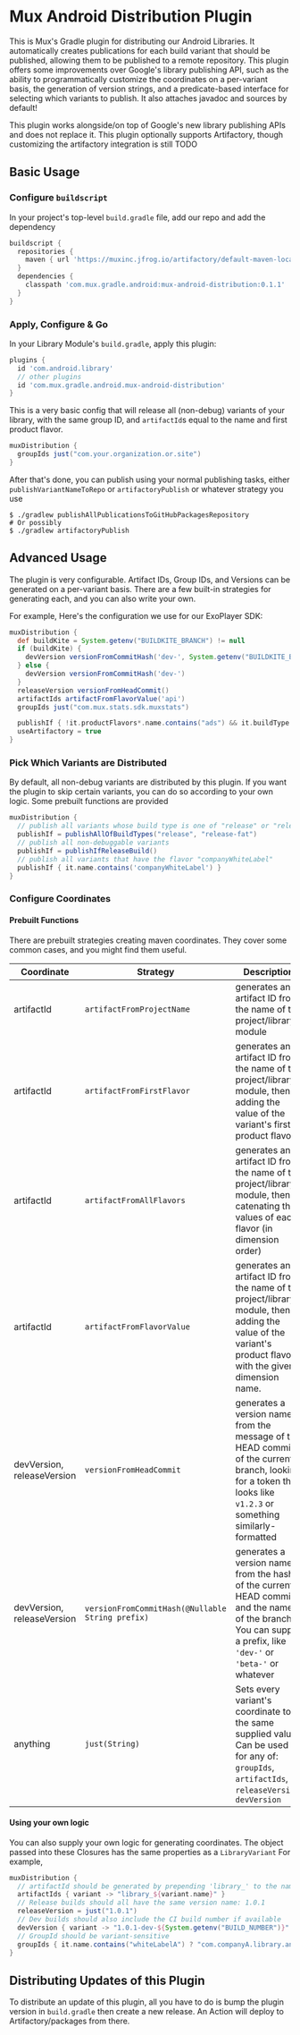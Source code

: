 # Mux Android Distribution Plugin

This is Mux's Gradle plugin for distributing our Android Libraries. It automatically creates publications for each build
variant that should be published, allowing them to be published to a remote repository. This plugin offers some
improvements over Google's library publishing API, such as the ability to programmatically customize the coordinates on
a per-variant basis, the generation of version strings, and a predicate-based interface for selecting which variants to
publish. It also attaches javadoc and sources by default!

This plugin works alongside/on top of Google's new library publishing APIs and does not replace it. This plugin optionally supports Artifactory, though customizing the artifactory integration is still TODO

## Basic Usage

### Configure `buildscript`

In your project's top-level `build.gradle` file, add our repo and add the dependency

```groovy
buildscript {
  repositories {
    maven { url 'https://muxinc.jfrog.io/artifactory/default-maven-local' }
  }
  dependencies {
    classpath 'com.mux.gradle.android:mux-android-distribution:0.1.1'
  }
}
```

### Apply, Configure & Go

In your Library Module's `build.gradle`, apply this plugin:

```groovy
plugins {
  id 'com.android.library'
  // other plugins
  id 'com.mux.gradle.android.mux-android-distribution'
}
```

This is a very basic config that will release all (non-debug) variants of your library, with the same group ID,
and `artifactId`s equal to the name and first product flavor.

```groovy
muxDistribution {
  groupIds just("com.your.organization.or.site")
}
```

After that's done, you can publish using your normal publishing tasks, either `publishVariantNameToRepo`
or `artifactoryPublish` or whatever strategy you use

```shell
$ ./gradlew publishAllPublicationsToGitHubPackagesRepository
# Or possibly
$ ./gradlew artifactoryPublish
```

## Advanced Usage

The plugin is very configurable. Artifact IDs, Group IDs, and Versions can be generated on a per-variant basis. There
are a few built-in strategies for generating each, and you can also write your own.

For example, Here's the configuration we use for our ExoPlayer SDK:

```groovy
muxDistribution {
  def buildKite = System.getenv("BUILDKITE_BRANCH") != null
  if (buildKite) {
    devVersion versionFromCommitHash('dev-', System.getenv("BUILDKITE_BRANCH"))
  } else {
    devVersion versionFromCommitHash('dev-')
  }
  releaseVersion versionFromHeadCommit()
  artifactIds artifactFromFlavorValue('api')
  groupIds just("com.mux.stats.sdk.muxstats")

  publishIf { !it.productFlavors*.name.contains("ads") && it.buildType.name.contains("release") }
  useArtifactory = true
}
```

### Pick Which Variants are Distributed

By default, all non-debug variants are distributed by this plugin. If you want the plugin to skip certain variants, you
can do so according to your own logic. Some prebuilt functions are provided

```groovy
muxDistribution {
  // publish all variants whose build type is one of "release" or "release-fat"
  publishIf = publishAllOfBuildTypes("release", "release-fat")
  // publish all non-debuggable variants
  publishIf = publishIfReleaseBuild()
  // publish all variants that have the flavor "companyWhiteLabel"
  publishIf { it.name.contains('companyWhiteLabel') }
}
```

### Configure Coordinates

#### Prebuilt Functions

There are prebuilt strategies creating maven coordinates. They cover some common cases, and you might find them useful.

| Coordinate                  | Strategy                                         | Description                                                                                                                                                       |
|-----------------------------|--------------------------------------------------|-------------------------------------------------------------------------------------------------------------------------------------------------------------------|
| artifactId                  | `artifactFromProjectName`                        | generates an artifact ID from the name of the project/library module                                                                                              |
| artifactId                  | `artifactFromFirstFlavor`                        | generates an artifact ID from the name of the project/library module, then adding the value of the variant's first product flavor                                 |
| artifactId                  | `artifactFromAllFlavors`                         | generates an artifact ID from the name of the project/library module, then catenating the values of each flavor (in dimension order)                              |
| artifactId                  | `artifactFromFlavorValue`                        | generates an artifact ID from the name of the project/library module, then adding the value of the variant's product flavor with the given dimension name.        |
| devVersion, releaseVersion  | `versionFromHeadCommit`                          | generates a version name from the message of the HEAD commit of the current branch, looking for a token that looks like `v1.2.3` or something similarly-formatted |
| devVersion, releaseVersion  | `versionFromCommitHash(@Nullable String prefix)` | generates a version name from the hash of the current HEAD commit, and the name of the branch. You can supply a prefix, like `'dev-'` or `'beta-'` or whatever                             |
| anything                    | `just(String)`                                   | Sets every variant's coordinate to the same supplied value. Can be used for any of: `groupIds`, `artifactIds`, `releaseVersion`, `devVersion`                     |

#### Using your own logic

You can also supply your own logic for generating coordinates. The object passed into these Closures has the same
properties as a `LibraryVariant`
For example,

```groovy
muxDistribution {
  // artifactId should be generated by prepending 'library_' to the name
  artifactIds { variant -> "library_${variant.name}" }
  // Release builds should all have the same version name: 1.0.1
  releaseVersion = just("1.0.1")
  // Dev builds should also include the CI build number if available
  devVersion { variant -> "1.0.1-dev-${System.getenv("BUILD_NUMBER")}" }
  // GroupId should be variant-sensitive
  groupIds { it.name.contains("whiteLabelA") ? "com.companyA.library.android" : "com.own.company.library.android" }
}
```

## Distributing Updates of this Plugin

To distribute an update of this plugin, all you have to do is bump the plugin version in `build.gradle` then create a new release. An Action will deploy to Artifactory/packages from there.
